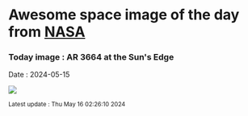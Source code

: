 
# Awesome space image of the day from [NASA](https://api.nasa.gov/)

### Today image : AR 3664 at the Sun's Edge
Date : 2024-05-15

![](https://apod.nasa.gov/apod/image/2405/AR3664Prom_Voltmer_960.jpg)

<small>Latest update : Thu May 16 02:26:10 2024</small>
        